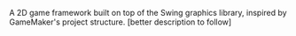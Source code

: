 A 2D game framework built on top of the Swing graphics library, inspired by GameMaker's project structure.
[better description to follow]
